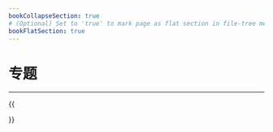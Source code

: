 ```yaml
---
bookCollapseSection: true
# (Optional) Set to 'true' to mark page as flat section in file-tree menu (if BookMenuBundle not set)
bookFlatSection: true
---
```


# 专题

---

{{<section summary >}}
